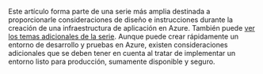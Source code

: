 Este artículo forma parte de una serie más amplia destinada a proporcionarle consideraciones de diseño e instrucciones durante la creación de una infraestructura de aplicación en Azure. También puede [ver los temas adicionales de la serie](#next-steps). Aunque puede crear rápidamente un entorno de desarrollo y pruebas en Azure, existen consideraciones adicionales que se deben tener en cuenta al tratar de implementar un entorno listo para producción, sumamente disponible y seguro.

<!---HONumber=AcomDC_0914_2016-->